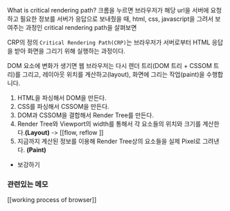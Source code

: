 
What is critical rendering path? 
크롬을 누르면 브라우저가 해당 url을 서버에 요청하고 필요한 정보를 서버가 응답으로 보내줬을 때,  html, css, javascript을 그려서 보여주는 과정인 critical rendering path을 살펴보면

CRP의 정의
`Critical Rendering Path(CRP)`는 브라우저가 서버로부터 HTML 응답을 받아 화면을 그리기 위해 실행하는 과정이다.


DOM 요소에 변화가 생기면 웹 브라우저는 다시 렌더 트리(DOM 트리 + CSSOM 트리)를 그리고, 레이아웃 위치를 계산하고(layout), 화면에 그리는 작업(paint)을 수행합니다. 

1.  HTML을 파싱해서 DOM을 만든다. 
2.  CSS를 파싱해서 CSSOM을 만든다.
3.  DOM과 CSSOM을 결합해서 Render Tree를 만든다.
4.  Render Tree와 Viewport의 width를 통해서 각 요소들의 위치와 크기를 계산한다.**(Layout)** -> [[flow, reflow ]]
5.  지금까지 계산된 정보를 이용해 Render Tree상의 요소들을 실제 Pixel로 그려낸다. **(Paint)**


+ 보강하기 

### 관련있는 메모

[[working process of browser]]